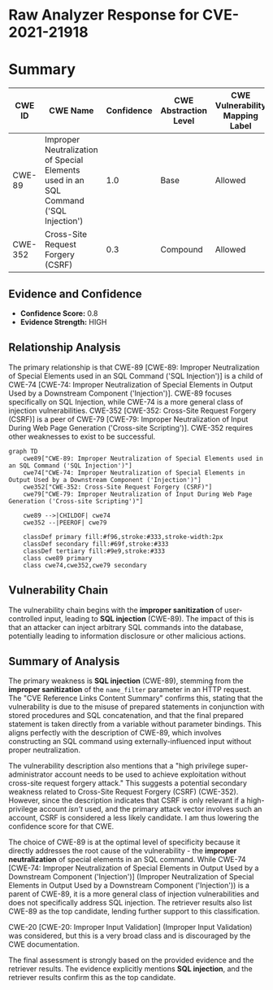# Raw Analyzer Response for CVE-2021-21918

# Summary
| CWE ID | CWE Name | Confidence | CWE Abstraction Level | CWE Vulnerability Mapping Label | CWE-Vulnerability Mapping Notes |
|---|---|---|---|---|---|
| CWE-89 | Improper Neutralization of Special Elements used in an SQL Command ('SQL Injection') | 1.0 | Base | Allowed | Primary CWE |
| CWE-352 | Cross-Site Request Forgery (CSRF) | 0.3 | Compound | Allowed | Secondary Candidate |

## Evidence and Confidence

*   **Confidence Score:** 0.8
*   **Evidence Strength:** HIGH

## Relationship Analysis
The primary relationship is that CWE-89 [CWE-89: Improper Neutralization of Special Elements used in an SQL Command ('SQL Injection')] is a child of CWE-74 [CWE-74: Improper Neutralization of Special Elements in Output Used by a Downstream Component ('Injection')]. CWE-89 focuses specifically on SQL Injection, while CWE-74 is a more general class of injection vulnerabilities. CWE-352 [CWE-352: Cross-Site Request Forgery (CSRF)] is a peer of CWE-79 [CWE-79: Improper Neutralization of Input During Web Page Generation ('Cross-site Scripting')]. CWE-352 requires other weaknesses to exist to be successful.

```mermaid
graph TD
    cwe89["CWE-89: Improper Neutralization of Special Elements used in an SQL Command ('SQL Injection')"]
    cwe74["CWE-74: Improper Neutralization of Special Elements in Output Used by a Downstream Component ('Injection')"]
    cwe352["CWE-352: Cross-Site Request Forgery (CSRF)"]
    cwe79["CWE-79: Improper Neutralization of Input During Web Page Generation ('Cross-site Scripting')"]
    
    cwe89 -->|CHILDOF| cwe74
    cwe352 --|PEEROF| cwe79
    
    classDef primary fill:#f96,stroke:#333,stroke-width:2px
    classDef secondary fill:#69f,stroke:#333
    classDef tertiary fill:#9e9,stroke:#333
    class cwe89 primary
    class cwe74,cwe352,cwe79 secondary
```

## Vulnerability Chain
The vulnerability chain begins with the **improper sanitization** of user-controlled input, leading to **SQL injection** (CWE-89). The impact of this is that an attacker can inject arbitrary SQL commands into the database, potentially leading to information disclosure or other malicious actions.

## Summary of Analysis
The primary weakness is **SQL injection** (CWE-89), stemming from the **improper sanitization** of the `name_filter` parameter in an HTTP request. The "CVE Reference Links Content Summary" confirms this, stating that the vulnerability is due to the misuse of prepared statements in conjunction with stored procedures and SQL concatenation, and that the final prepared statement is taken directly from a variable without parameter bindings. This aligns perfectly with the description of CWE-89, which involves constructing an SQL command using externally-influenced input without proper neutralization.

The vulnerability description also mentions that a "high privilege super-administrator account needs to be used to achieve exploitation without cross-site request forgery attack." This suggests a potential secondary weakness related to Cross-Site Request Forgery (CSRF) (CWE-352). However, since the description indicates that CSRF is only relevant if a high-privilege account *isn't* used, and the primary attack vector involves such an account, CSRF is considered a less likely candidate. I am thus lowering the confidence score for that CWE.

The choice of CWE-89 is at the optimal level of specificity because it directly addresses the root cause of the vulnerability - the **improper neutralization** of special elements in an SQL command. While CWE-74 [CWE-74: Improper Neutralization of Special Elements in Output Used by a Downstream Component ('Injection')] (Improper Neutralization of Special Elements in Output Used by a Downstream Component ('Injection')) is a parent of CWE-89, it is a more general class of injection vulnerabilities and does not specifically address SQL injection. The retriever results also list CWE-89 as the top candidate, lending further support to this classification.

CWE-20 [CWE-20: Improper Input Validation] (Improper Input Validation) was considered, but this is a very broad class and is discouraged by the CWE documentation.

The final assessment is strongly based on the provided evidence and the retriever results. The evidence explicitly mentions **SQL injection**, and the retriever results confirm this as the top candidate.